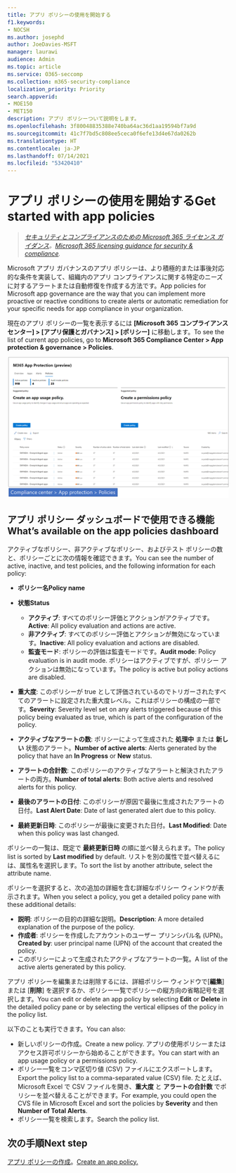 ```yaml
---
title: アプリ ポリシーの使用を開始する
f1.keywords:
- NOCSH
ms.author: josephd
author: JoeDavies-MSFT
manager: laurawi
audience: Admin
ms.topic: article
ms.service: O365-seccomp
ms.collection: m365-security-compliance
localization_priority: Priority
search.appverid:
- MOE150
- MET150
description: アプリ ポリシーついて説明をします。
ms.openlocfilehash: 3f80048835388e740ba64ac36d1aa19594bf7a9d
ms.sourcegitcommit: 41c7f7bd5c808ee5ceca0f6efe13d4e67da0262b
ms.translationtype: HT
ms.contentlocale: ja-JP
ms.lasthandoff: 07/14/2021
ms.locfileid: "53420410"
---
```

# <a name="get-started-with-app-policies"></a><span data-ttu-id="50ce4-103">アプリ ポリシーの使用を開始する</span><span class="sxs-lookup"><span data-stu-id="50ce4-103">Get started with app policies</span></span>

><span data-ttu-id="50ce4-104">*[セキュリティとコンプライアンスのための Microsoft 365 ライセンス ガイダンス](https://aka.ms/ComplianceSD)。*</span><span class="sxs-lookup"><span data-stu-id="50ce4-104">*[Microsoft 365 licensing guidance for security & compliance](https://aka.ms/ComplianceSD).*</span></span>

<span data-ttu-id="50ce4-105">Microsoft アプリ ガバナンスのアプリ ポリシーは、より積極的または事後対応的な条件を実装して、組織内のアプリ コンプライアンスに関する特定のニーズに対するアラートまたは自動修復を作成する方法です。</span><span class="sxs-lookup"><span data-stu-id="50ce4-105">App policies for Microsoft app governance are the way that you can implement more proactive or reactive conditions to create alerts or automatic remediation for your specific needs for app compliance in your organization.</span></span>

<span data-ttu-id="50ce4-106">現在のアプリ ポリシーの一覧を表示するには **[Microsoft 365 コンプライアンス センター] > [アプリ保護とガバナンス] > [ポリシー]** に移動します。</span><span class="sxs-lookup"><span data-stu-id="50ce4-106">To see the list of current app policies, go to **Microsoft 365 Compliance Center > App protection & governance > Policies**.</span></span>

![Microsoft 365 コンプライアンス センターの MAPG ポリシーの概要ページ](..\media\manage-app-protection-governance\mapg-cc-policies.png)

## <a name="whats-available-on-the-app-policies-dashboard"></a><span data-ttu-id="50ce4-108">アプリ ポリシー ダッシュボードで使用できる機能</span><span class="sxs-lookup"><span data-stu-id="50ce4-108">What’s available on the app policies dashboard</span></span>

<span data-ttu-id="50ce4-109">アクティブなポリシー、非アクティブなポリシー、およびテスト ポリシーの数と、ポリシーごとに次の情報を確認できます。</span><span class="sxs-lookup"><span data-stu-id="50ce4-109">You can see the number of active, inactive, and test policies, and the following information for each policy:</span></span>

- <span data-ttu-id="50ce4-110">**ポリシー名**</span><span class="sxs-lookup"><span data-stu-id="50ce4-110">**Policy name**</span></span>
- <span data-ttu-id="50ce4-111">**状態**</span><span class="sxs-lookup"><span data-stu-id="50ce4-111">**Status**</span></span>

  - <span data-ttu-id="50ce4-112">**アクティブ**: すべてのポリシー評価とアクションがアクティブです。</span><span class="sxs-lookup"><span data-stu-id="50ce4-112">**Active**:  All policy evaluation and actions are active.</span></span>
  - <span data-ttu-id="50ce4-113">**非アクティブ**: すべてのポリシー評価とアクションが無効になっています。</span><span class="sxs-lookup"><span data-stu-id="50ce4-113">**Inactive**: All policy evaluation and actions are disabled.</span></span>
  - <span data-ttu-id="50ce4-114">**監査モード**: ポリシーの評価は監査モードです。</span><span class="sxs-lookup"><span data-stu-id="50ce4-114">**Audit mode**: Policy evaluation is in audit mode.</span></span> <span data-ttu-id="50ce4-115">ポリシーはアクティブですが、ポリシー アクションは無効になっています。</span><span class="sxs-lookup"><span data-stu-id="50ce4-115">The policy is active but policy actions are disabled.</span></span>

- <span data-ttu-id="50ce4-116">**重大度**: このポリシーが true として評価されているのでトリガーされたすべてのアラートに設定された重大度レベル。これはポリシーの構成の一部です。</span><span class="sxs-lookup"><span data-stu-id="50ce4-116">**Severity**: Severity level set on any alerts triggered because of this policy being evaluated as true, which is part of the configuration of the policy.</span></span>
- <span data-ttu-id="50ce4-117">**アクティブなアラートの数**: ポリシーによって生成された **処理中** または **新しい** 状態のアラート。</span><span class="sxs-lookup"><span data-stu-id="50ce4-117">**Number of active alerts**: Alerts generated by the policy that have an **In Progress** or **New** status.</span></span>
- <span data-ttu-id="50ce4-118">**アラートの合計数**: このポリシーのアクティブなアラートと解決されたアラートの両方。</span><span class="sxs-lookup"><span data-stu-id="50ce4-118">**Number of total alerts**: Both active alerts and resolved alerts for this policy.</span></span>
- <span data-ttu-id="50ce4-119">**最後のアラートの日付**: このポリシーが原因で最後に生成されたアラートの日付。</span><span class="sxs-lookup"><span data-stu-id="50ce4-119">**Last Alert Date**: Date of last generated alert due to this policy.</span></span>
- <span data-ttu-id="50ce4-120">**最終更新日時**: このポリシーが最後に変更された日付。</span><span class="sxs-lookup"><span data-stu-id="50ce4-120">**Last Modified**: Date when this policy was last changed.</span></span>

<span data-ttu-id="50ce4-121">ポリシーの一覧は、既定で **最終更新日時** の順に並べ替えられます。</span><span class="sxs-lookup"><span data-stu-id="50ce4-121">The policy list is sorted by **Last modified** by default.</span></span> <span data-ttu-id="50ce4-122">リストを別の属性で並べ替えるには、属性名を選択します。</span><span class="sxs-lookup"><span data-stu-id="50ce4-122">To sort the list by another attribute, select the attribute name.</span></span>

<span data-ttu-id="50ce4-123">ポリシーを選択すると、次の追加の詳細を含む詳細なポリシー ウィンドウが表示されます。</span><span class="sxs-lookup"><span data-stu-id="50ce4-123">When you select a policy, you get a detailed policy pane with these additional details:</span></span>

- <span data-ttu-id="50ce4-124">**説明**: ポリシーの目的の詳細な説明。</span><span class="sxs-lookup"><span data-stu-id="50ce4-124">**Description**: A more detailed explanation of the purpose of the policy.</span></span>
- <span data-ttu-id="50ce4-125">**作成者**: ポリシーを作成したアカウントのユーザー プリンシパル名 (UPN)。</span><span class="sxs-lookup"><span data-stu-id="50ce4-125">**Created by**: user principal name (UPN) of the account that created the policy.</span></span>
- <span data-ttu-id="50ce4-126">このポリシーによって生成されたアクティブなアラートの一覧。</span><span class="sxs-lookup"><span data-stu-id="50ce4-126">A list of the active alerts generated by this policy.</span></span>

<span data-ttu-id="50ce4-127">アプリ ポリシーを編集または削除するには、詳細ポリシー ウィンドウで[**編集**] または [**削除**] を選択するか、ポリシー一覧でポリシーの縦方向の省略記号を選択します。</span><span class="sxs-lookup"><span data-stu-id="50ce4-127">You can edit or delete an app policy by selecting **Edit** or **Delete** in the detailed policy pane or by selecting the vertical ellipses of the policy in the policy list.</span></span>

<span data-ttu-id="50ce4-128">以下のことも実行できます。</span><span class="sxs-lookup"><span data-stu-id="50ce4-128">You can also:</span></span>

- <span data-ttu-id="50ce4-129">新しいポリシーの作成。</span><span class="sxs-lookup"><span data-stu-id="50ce4-129">Create a new policy.</span></span> <span data-ttu-id="50ce4-130">アプリの使用ポリシーまたはアクセス許可ポリシーから始めることができます。</span><span class="sxs-lookup"><span data-stu-id="50ce4-130">You can start with an app usage policy or a permissions policy.</span></span>
- <span data-ttu-id="50ce4-131">ポリシー一覧をコンマ区切り値 (CSV) ファイルにエクスポートします。</span><span class="sxs-lookup"><span data-stu-id="50ce4-131">Export the policy list to a comma-separated value (CSV) file.</span></span> <span data-ttu-id="50ce4-132">たとえば、Microsoft Excel で CSV ファイルを開き、**重大度** と **アラートの合計数** でポリシーを並べ替えることができます。</span><span class="sxs-lookup"><span data-stu-id="50ce4-132">For example, you could open the CVS file in Microsoft Excel and sort the policies by **Severity** and then **Number of Total Alerts**.</span></span>
- <span data-ttu-id="50ce4-133">ポリシー一覧を検索します。</span><span class="sxs-lookup"><span data-stu-id="50ce4-133">Search the policy list.</span></span>

## <a name="next-step"></a><span data-ttu-id="50ce4-134">次の手順</span><span class="sxs-lookup"><span data-stu-id="50ce4-134">Next step</span></span>

<span data-ttu-id="50ce4-135">[アプリ ポリシーの作成](app-governance-app-policies-create.md)。</span><span class="sxs-lookup"><span data-stu-id="50ce4-135">[Create an app policy.](app-governance-app-policies-create.md)</span></span>
